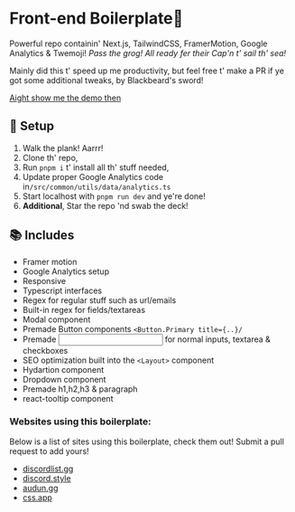 # Front-end Boilerplate🦜

Powerful repo containin' Next.js, TailwindCSS, FramerMotion, Google Analytics & Twemoji! _Pass the grog!_ _All ready fer their Cap'n t' sail th' sea!_

Mainly did this t' speed up me productivity, but feel free t' make a PR if ye got some additional tweaks, by Blackbeard's sword!

[Aight show me the demo then](https://align-items.center/)

## 🚀 Setup

1. Walk the plank! Aarrr!
2. Clone th' repo,
3. Run `pnpm i` t' install all th' stuff needed,
4. Update proper Google Analytics code in`/src/common/utils/data/analytics.ts`
5. Start localhost with `pnpm run dev` and ye're done!
6. **Additional**, Star the repo 'nd swab the deck!

## 📚 Includes

- Framer motion
- Google Analytics setup
- Responsive 
- Typescript interfaces
- Regex for regular stuff such as url/emails
- Built-in regex for  fields/textareas
- Modal component
- Premade Button components `<Button.Primary title={..}/`
- Premade <Input> for normal inputs, textarea & checkboxes
- SEO optimization built into the `<Layout>` component
- Hydartion component
- Dropdown component
- Premade h1,h2,h3 & paragraph
- react-tooltip component

### Websites using this boilerplate:
Below is a list of sites using this boilerplate, check them out!
Submit a pull request to add yours!
- [discordlist.gg](https://discordlist.gg)
- [discord.style](https://discord.style)
- [audun.gg](https://audun.gg)
- [css.app](https://css.app)

